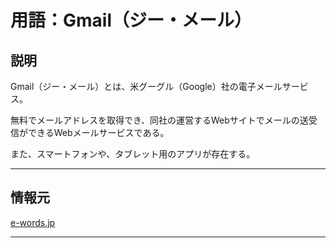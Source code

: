 # 用語：Gmail（ジー・メール）

## 説明

Gmail（ジー・メール）とは、米グーグル（Google）社の電子メールサービス。

無料でメールアドレスを取得でき、同社の運営するWebサイトでメールの送受信ができるWebメールサービスである。

また、スマートフォンや、タブレット用のアプリが存在する。

___

## 情報元

[e-words.jp](http://e-words.jp/w/Gmail.html)

___

<br><br><br><br><br><br><br><br><br><br><br><br><br><br><br><br>
